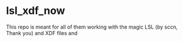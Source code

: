 # lsl_xdf_now
This repo is meant for all of them working with the magic LSL (by  sccn, Thank you) and XDF files and
